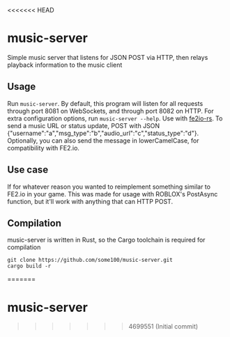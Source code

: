 <<<<<<< HEAD
# music-server

Simple music server that listens for JSON POST via HTTP, then relays playback information to the music client

## Usage

Run `music-server`. By default, this program will listen for all requests through port 8081 on WebSockets, and through port 8082 on HTTP. For extra configuration options, run `music-server --help`. Use with [fe2io-rs](https://github.com/some100/fe2io-rs). To send a music URL or status update, POST with JSON {"username":"a","msg_type":"b","audio_url":"c","status_type":"d"}. Optionally, you can also send the message in lowerCamelCase, for compatibility with FE2.io.

## Use case

If for whatever reason you wanted to reimplement something similar to FE2.io in your game. This was made for usage with ROBLOX's PostAsync function, but it'll work with anything that can HTTP POST.

## Compilation

music-server is written in Rust, so the Cargo toolchain is required for compilation
```
git clone https://github.com/some100/music-server.git
cargo build -r
```
=======
# music-server
>>>>>>> 4699551 (Initial commit)
